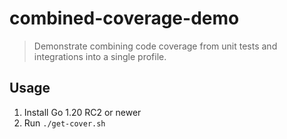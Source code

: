 # combined-coverage-demo

> Demonstrate combining code coverage from unit tests and integrations into a single profile.

## Usage

1. Install Go 1.20 RC2 or newer
1. Run `./get-cover.sh`
